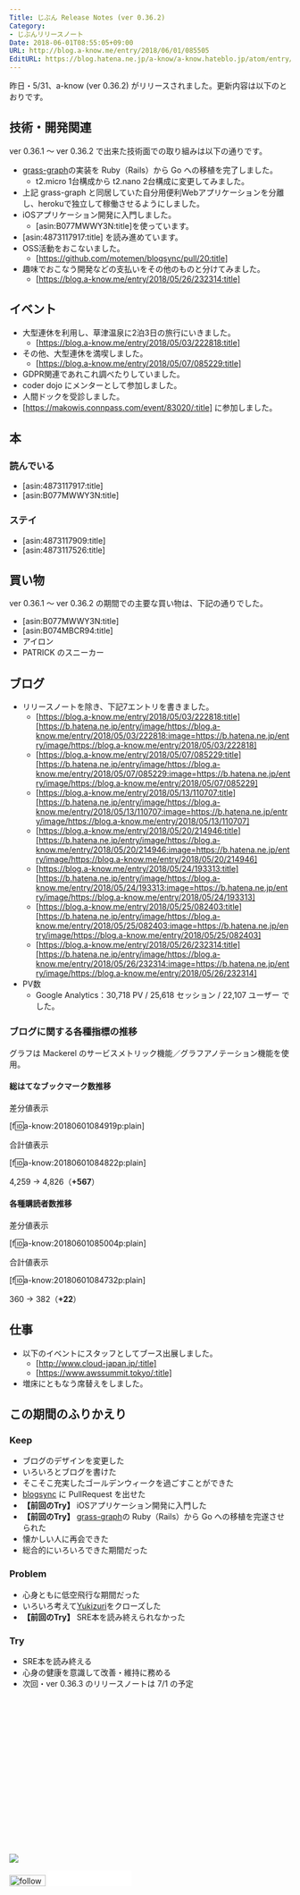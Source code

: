 ```yaml
---
Title: じぶん Release Notes (ver 0.36.2)
Category:
- じぶんリリースノート
Date: 2018-06-01T08:55:05+09:00
URL: http://blog.a-know.me/entry/2018/06/01/085505
EditURL: https://blog.hatena.ne.jp/a-know/a-know.hateblo.jp/atom/entry/17391345971649910887
---
```


昨日・5/31、a-know (ver 0.36.2) がリリースされました。更新内容は以下のとおりです。


<!-- more -->


## 技術・開発関連
ver 0.36.1 〜 ver 0.36.2 で出来た技術面での取り組みは以下の通りです。

- [grass-graph](https://grass-graph.moshimo.works)の実装を Ruby（Rails）から Go への移植を完了しました。
    - t2.micro 1台構成から t2.nano 2台構成に変更してみました。
- 上記 grass-graph と同居していた自分用便利Webアプリケーションを分離し、herokuで独立して稼働させるようにしました。
- iOSアプリケーション開発に入門しました。
    - [asin:B077MWWY3N:title]を使っています。
- [asin:4873117917:title] を読み進めています。
- OSS活動をおこないました。
    - [https://github.com/motemen/blogsync/pull/20:title]
- 趣味でおこなう開発などの支払いをその他のものと分けてみました。
    - [https://blog.a-know.me/entry/2018/05/26/232314:title]


## イベント
- 大型連休を利用し、草津温泉に2泊3日の旅行にいきました。
    - [https://blog.a-know.me/entry/2018/05/03/222818:title]
- その他、大型連休を満喫しました。
    - [https://blog.a-know.me/entry/2018/05/07/085229:title]
- GDPR関連であれこれ調べたりしていました。
- coder dojo にメンターとして参加しました。
- 人間ドックを受診しました。
- [https://makowis.connpass.com/event/83020/:title] に参加しました。

## 本
### 読んでいる
- [asin:4873117917:title]
- [asin:B077MWWY3N:title]


### ステイ
* [asin:4873117909:title]
* [asin:4873117526:title]


## 買い物
ver 0.36.1 〜 ver 0.36.2 の期間での主要な買い物は、下記の通りでした。

- [asin:B077MWWY3N:title]
- [asin:B074MBCR94:title]
- アイロン
- PATRICK のスニーカー


## ブログ
* リリースノートを除き、下記7エントリを書きました。
    * [https://blog.a-know.me/entry/2018/05/03/222818:title][https://b.hatena.ne.jp/entry/image/https://blog.a-know.me/entry/2018/05/03/222818:image=https://b.hatena.ne.jp/entry/image/https://blog.a-know.me/entry/2018/05/03/222818]
    * [https://blog.a-know.me/entry/2018/05/07/085229:title][https://b.hatena.ne.jp/entry/image/https://blog.a-know.me/entry/2018/05/07/085229:image=https://b.hatena.ne.jp/entry/image/https://blog.a-know.me/entry/2018/05/07/085229]
    * [https://blog.a-know.me/entry/2018/05/13/110707:title][https://b.hatena.ne.jp/entry/image/https://blog.a-know.me/entry/2018/05/13/110707:image=https://b.hatena.ne.jp/entry/image/https://blog.a-know.me/entry/2018/05/13/110707]
    * [https://blog.a-know.me/entry/2018/05/20/214946:title][https://b.hatena.ne.jp/entry/image/https://blog.a-know.me/entry/2018/05/20/214946:image=https://b.hatena.ne.jp/entry/image/https://blog.a-know.me/entry/2018/05/20/214946]
    * [https://blog.a-know.me/entry/2018/05/24/193313:title][https://b.hatena.ne.jp/entry/image/https://blog.a-know.me/entry/2018/05/24/193313:image=https://b.hatena.ne.jp/entry/image/https://blog.a-know.me/entry/2018/05/24/193313]
    * [https://blog.a-know.me/entry/2018/05/25/082403:title][https://b.hatena.ne.jp/entry/image/https://blog.a-know.me/entry/2018/05/25/082403:image=https://b.hatena.ne.jp/entry/image/https://blog.a-know.me/entry/2018/05/25/082403]
    * [https://blog.a-know.me/entry/2018/05/26/232314:title][https://b.hatena.ne.jp/entry/image/https://blog.a-know.me/entry/2018/05/26/232314:image=https://b.hatena.ne.jp/entry/image/https://blog.a-know.me/entry/2018/05/26/232314]
* PV数
    * Google Analytics：30,718 PV / 25,618 セッション / 22,107 ユーザー でした。


### ブログに関する各種指標の推移

グラフは Mackerel のサービスメトリック機能／グラフアノテーション機能を使用。

#### 総はてなブックマーク数推移

差分値表示

[f:id:a-know:20180601084919p:plain]

合計値表示

[f:id:a-know:20180601084822p:plain]

4,259 → 4,826（<b>+567</b>）


#### 各種購読者数推移

差分値表示

[f:id:a-know:20180601085004p:plain]

合計値表示

[f:id:a-know:20180601084732p:plain]


360 → 382（<b>+22</b>）


## 仕事
- 以下のイベントにスタッフとしてブース出展しました。
    - [http://www.cloud-japan.jp/:title]
    - [https://www.awssummit.tokyo/:title]
- 増床にともなう席替えをしました。


## この期間のふりかえり
### Keep
- ブログのデザインを変更した
- いろいろとブログを書けた
- そこそこ充実したゴールデンウィークを過ごすことができた
- [blogsync](https://github.com/motemen/blogsync) に PullRequest を出せた
- **【前回のTry】** iOSアプリケーション開発に入門した
- **【前回のTry】** [grass-graph](https://grass-graph.moshimo.works)の Ruby（Rails）から Go への移植を完遂させられた
- 懐かしい人に再会できた
- 総合的にいろいろできた期間だった

### Problem
- 心身ともに低空飛行な期間だった
- いろいろ考えて[Yukizuri](https://blog.a-know.me/entry/2017/12/26/234528)をクローズした
- **【前回のTry】** SRE本を読み終えられなかった

### Try
- SRE本を読み終える
- 心身の健康を意識して改善・維持に務める
- 次回・ver 0.36.3 のリリースノートは 7/1 の予定



<div>
<br>
<script async src="//pagead2.googlesyndication.com/pagead/js/adsbygoogle.js"></script>
<!-- article-bottom2 -->
<ins class="adsbygoogle"
     style="display:inline-block;width:300px;height:250px"
     data-ad-client="ca-pub-3463034538369189"
     data-ad-slot="5274552934"></ins>
<script>
(adsbygoogle = window.adsbygoogle || []).push({});
</script>

<a href="http://bit.ly/grassgraph" target='blank' rel="nofollow"><img src="https://cdn-ak.f.st-hatena.com/images/fotolife/a/a-know/20170405/20170405220342.png"></a>
<br>
</div>

<div>
<a href='http://cloud.feedly.com/#subscription%2Ffeed%2Fhttp%3A%2F%2Fblog.a-know.me%2Ffeed'  target='blank'><img id='feedlyFollow' src='//s3.feedly.com/img/follows/feedly-follow-rectangle-volume-small_2x.png' alt='follow us in feedly' width='65' height='20'></a>



<iframe src="//blog.hatena.ne.jp/a-know/a-know.hateblo.jp/subscribe/iframe" allowtransparency="true" frameborder="0" scrolling="no" width="150" height="28"></iframe>
</div>
